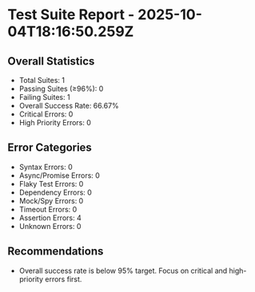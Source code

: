 # Test Suite Report - 2025-10-04T18:16:50.259Z

## Overall Statistics
- Total Suites: 1
- Passing Suites (≥96%): 0
- Failing Suites: 1
- Overall Success Rate: 66.67%
- Critical Errors: 0
- High Priority Errors: 0

## Error Categories
- Syntax Errors: 0
- Async/Promise Errors: 0
- Flaky Test Errors: 0
- Dependency Errors: 0
- Mock/Spy Errors: 0
- Timeout Errors: 0
- Assertion Errors: 4
- Unknown Errors: 0

## Recommendations
- Overall success rate is below 95% target. Focus on critical and high-priority errors first.




